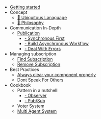 - [Getting started](Getting%20started/quick-start.md)
- Concept
  - [📖 Ubiquitous Lanaguage](concept/ubiquitous-language.md)
  - [🧙 Philosophy](concept/philosophy.md)
- Communication In-Depth
  - [Publication](documentation/publication.md)
    - [- Synchronous First](documentation/publication.md#synchronous-first)
    - [- Build Asynchronous Workflow](documentation/publication.md#build-asynchronous-workflow)
    - [- Deal With Errors](documentation/publication.md#deal-with-errors)
- Managing subscription
  - [Find Subscription](documentation/find-subscription.md)
  - [Remove Subscription](documentation/remove-subscribption.md)
- Best Practices
  - [Always clear your component properly](documentation/best-practices.md#always-clear-your-component-properly)
  - [Dont Speak For Others](documentation/best-practices.md#dont-speak-for-others)
- Cookbook
  - Pattern in a nutshell
    - [- Observer](cookbook/observer.md)
    - [- Pub/Sub](cookbook/pub-sub.md)
  - [Voter System](cookbook/voter-system.md)
  - [Multi Agent System](cookbook/multi-agent-system.md)
  